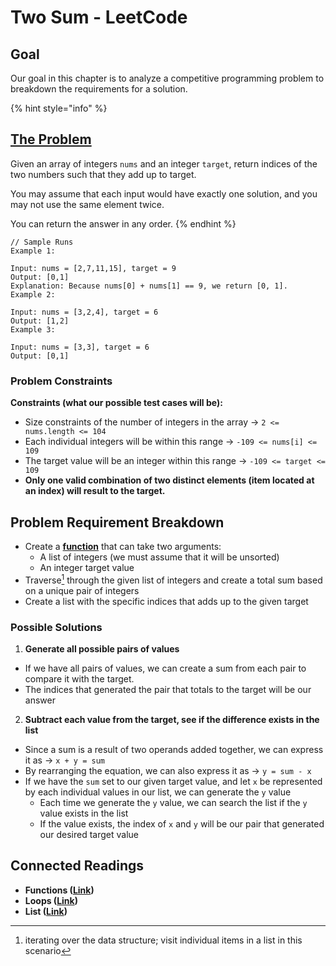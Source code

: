 # Two Sum - LeetCode

## Goal

Our goal in this chapter is to analyze a competitive programming problem to breakdown the requirements for a solution.

{% hint style="info" %}
## [The Problem](https://leetcode.com/problems/two-sum/description/)

Given an array of integers `nums` and an integer `target`, return indices of the two numbers such that they add up to target.

You may assume that each input would have exactly one solution, and you may not use the same element twice.

You can return the answer in any order.
{% endhint %}

```
// Sample Runs
Example 1:

Input: nums = [2,7,11,15], target = 9
Output: [0,1]
Explanation: Because nums[0] + nums[1] == 9, we return [0, 1].
Example 2:

Input: nums = [3,2,4], target = 6
Output: [1,2]
Example 3:

Input: nums = [3,3], target = 6
Output: [0,1]
```

### Problem Constraints

**Constraints (what our possible test cases will be):**

* Size constraints of the number of integers in the array -> `2 <= nums.length <= 104`
* Each individual integers will be within this range -> `-109 <= nums[i] <= 109`
* The target value will be an integer within this range -> `-109 <= target <= 109`
* **Only one valid combination of two distinct elements (item located at an index) will result to the target.**

## Problem Requirement Breakdown

* Create a [**function**](../../defining-functions/functions.md) that can take two arguments:
  * A list of integers (we must assume that it will be unsorted)
  * An integer target value
* Traverse[^1] through the given list of integers and create a total sum based on a unique pair of integers
* Create a list with the specific indices that adds up to the given target

### Possible Solutions

1. **Generate all possible pairs of values**

* If we have all pairs of values, we can create a sum from each pair to compare it with the target.
* The indices that generated the pair that totals to the target will be our answer

2. **Subtract each value from the target, see if the difference exists in the list**

* Since a sum is a result of two operands added together, we can express it as -> `x + y = sum`
* By rearranging the equation, we can also express it as -> `y = sum - x`
* If we have the `sum` set to our given target value, and let `x` be represented by each individual values in our list, we can generate the `y` value
  * Each time we generate the `y` value, we can search the list if the `y` value exists in the list
  * If the value exists, the index of `x` and `y` will be our pair that generated our desired target value

## Connected Readings

* **Functions (**[**Link**](../../defining-functions/functions.md)**)**
* **Loops (**[**Link**](../../iterations/)**)**
* **List (**[**Link**](../../collections/tuples-and-lists/list-basics.md)**)**

[^1]: iterating over the data structure; visit individual items in a list in this scenario
